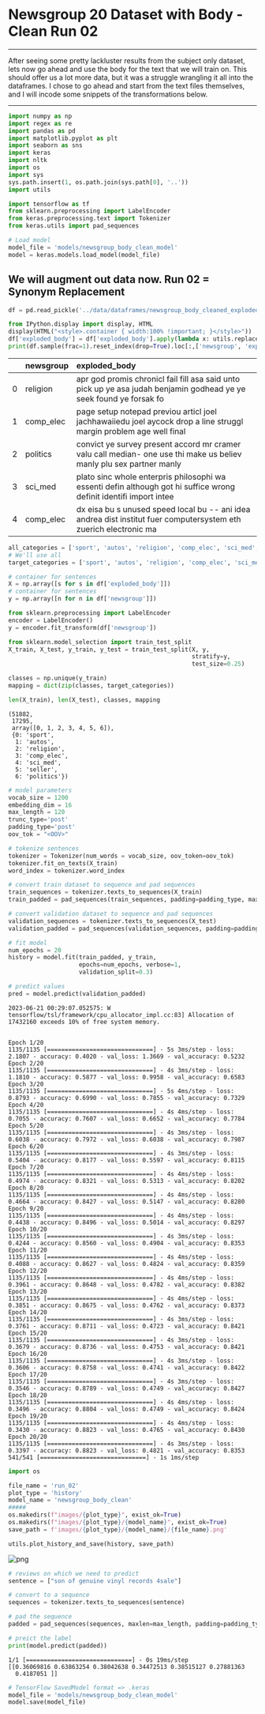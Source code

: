 # Newsgroup 20 Dataset with Body - Clean Run 02

---

After seeing some pretty lackluster results from the subject only dataset, lets now go ahead and use the body for the text that we will train on. This should offer us a lot more data, but it was a struggle wrangling it all into the dataframes. I chose to go ahead and start from the text files themselves, and I will incode some snippets of the transformations below.

---

```python
import numpy as np
import regex as re
import pandas as pd
import matplotlib.pyplot as plt
import seaborn as sns
import keras
import nltk
import os
import sys
sys.path.insert(1, os.path.join(sys.path[0], '..'))
import utils

import tensorflow as tf
from sklearn.preprocessing import LabelEncoder
from keras.preprocessing.text import Tokenizer
from keras.utils import pad_sequences
```


```python
# Load model
model_file = 'models/newsgroup_body_clean_model'
model = keras.models.load_model(model_file)
```

## We will augment out data now. Run 02 = Synonym Replacement


```python
df = pd.read_pickle('../data/dataframes/newsgroup_body_cleaned_exploded.pkl')
```


```python
from IPython.display import display, HTML
display(HTML("<style>.container { width:100% !important; }</style>"))
df['exploded_body'] = df['exploded_body'].apply(lambda x: utils.replace_rejoin(x))
print(df.sample(frac=1).reset_index(drop=True).loc[:,['newsgroup', 'exploded_body']].head().to_markdown())
```


<style>.container { width:100% !important; }</style>


|    | newsgroup   | exploded_body                                                                                                       |
|---:|:------------|:--------------------------------------------------------------------------------------------------------------------|
|  0 | religion    | apr god promis chronicl fail fill asa said unto pick up ye asa judah benjamin godhead ye ye seek found ye forsak fo |
|  1 | comp_elec   | page setup notepad previou articl joel jachhawaiiedu joel aycock drop a line struggl margin problem age well final  |
|  2 | politics    | convict ye survey present accord mr cramer valu call median- one use thi make us believ manly plu sex partner manly |
|  3 | sci_med     | plato sinc whole enterpris philosophi wa essenti defin although got hi suffice wrong definit identifi import intee  |
|  4 | comp_elec   | dx eisa bu s unused speed local bu -- ani idea andrea dist institut fuer computersystem eth zuerich electronic ma   |



```python
all_categories = ['sport', 'autos', 'religion', 'comp_elec', 'sci_med', 'seller', 'politics']
# We'll use all
target_categories = ['sport', 'autos', 'religion', 'comp_elec', 'sci_med', 'seller', 'politics']
```


```python
# container for sentences
X = np.array([s for s in df['exploded_body']])
# container for sentences
y = np.array([n for n in df['newsgroup']])
```


```python
from sklearn.preprocessing import LabelEncoder
encoder = LabelEncoder()
y = encoder.fit_transform(df['newsgroup'])
```


```python
from sklearn.model_selection import train_test_split
X_train, X_test, y_train, y_test = train_test_split(X, y,
                                                    stratify=y, 
                                                    test_size=0.25)

classes = np.unique(y_train)
mapping = dict(zip(classes, target_categories))

len(X_train), len(X_test), classes, mapping
```




    (51882,
     17295,
     array([0, 1, 2, 3, 4, 5, 6]),
     {0: 'sport',
      1: 'autos',
      2: 'religion',
      3: 'comp_elec',
      4: 'sci_med',
      5: 'seller',
      6: 'politics'})




```python
# model parameters
vocab_size = 1200
embedding_dim = 16
max_length = 120
trunc_type='post'
padding_type='post'
oov_tok = "<OOV>"
```


```python
# tokenize sentences
tokenizer = Tokenizer(num_words = vocab_size, oov_token=oov_tok)
tokenizer.fit_on_texts(X_train)
word_index = tokenizer.word_index

# convert train dataset to sequence and pad sequences
train_sequences = tokenizer.texts_to_sequences(X_train)
train_padded = pad_sequences(train_sequences, padding=padding_type, maxlen=max_length)

# convert validation dataset to sequence and pad sequences
validation_sequences = tokenizer.texts_to_sequences(X_test)
validation_padded = pad_sequences(validation_sequences, padding=padding_type, maxlen=max_length)
```


```python
# fit model
num_epochs = 20
history = model.fit(train_padded, y_train, 
                    epochs=num_epochs, verbose=1,
                    validation_split=0.3)

# predict values
pred = model.predict(validation_padded)
```

    2023-06-21 00:29:07.052575: W tensorflow/tsl/framework/cpu_allocator_impl.cc:83] Allocation of 17432160 exceeds 10% of free system memory.


    Epoch 1/20
    1135/1135 [==============================] - 5s 3ms/step - loss: 2.1807 - accuracy: 0.4020 - val_loss: 1.3669 - val_accuracy: 0.5232
    Epoch 2/20
    1135/1135 [==============================] - 4s 3ms/step - loss: 1.1810 - accuracy: 0.5877 - val_loss: 0.9958 - val_accuracy: 0.6583
    Epoch 3/20
    1135/1135 [==============================] - 5s 4ms/step - loss: 0.8793 - accuracy: 0.6990 - val_loss: 0.7855 - val_accuracy: 0.7329
    Epoch 4/20
    1135/1135 [==============================] - 4s 4ms/step - loss: 0.7055 - accuracy: 0.7607 - val_loss: 0.6652 - val_accuracy: 0.7784
    Epoch 5/20
    1135/1135 [==============================] - 4s 3ms/step - loss: 0.6038 - accuracy: 0.7972 - val_loss: 0.6038 - val_accuracy: 0.7987
    Epoch 6/20
    1135/1135 [==============================] - 4s 3ms/step - loss: 0.5404 - accuracy: 0.8177 - val_loss: 0.5597 - val_accuracy: 0.8115
    Epoch 7/20
    1135/1135 [==============================] - 4s 4ms/step - loss: 0.4974 - accuracy: 0.8321 - val_loss: 0.5313 - val_accuracy: 0.8202
    Epoch 8/20
    1135/1135 [==============================] - 4s 4ms/step - loss: 0.4664 - accuracy: 0.8427 - val_loss: 0.5147 - val_accuracy: 0.8280
    Epoch 9/20
    1135/1135 [==============================] - 4s 4ms/step - loss: 0.4438 - accuracy: 0.8496 - val_loss: 0.5014 - val_accuracy: 0.8297
    Epoch 10/20
    1135/1135 [==============================] - 4s 3ms/step - loss: 0.4244 - accuracy: 0.8560 - val_loss: 0.4904 - val_accuracy: 0.8353
    Epoch 11/20
    1135/1135 [==============================] - 4s 4ms/step - loss: 0.4088 - accuracy: 0.8627 - val_loss: 0.4824 - val_accuracy: 0.8359
    Epoch 12/20
    1135/1135 [==============================] - 4s 4ms/step - loss: 0.3961 - accuracy: 0.8648 - val_loss: 0.4782 - val_accuracy: 0.8382
    Epoch 13/20
    1135/1135 [==============================] - 4s 4ms/step - loss: 0.3851 - accuracy: 0.8675 - val_loss: 0.4762 - val_accuracy: 0.8373
    Epoch 14/20
    1135/1135 [==============================] - 4s 3ms/step - loss: 0.3761 - accuracy: 0.8711 - val_loss: 0.4723 - val_accuracy: 0.8421
    Epoch 15/20
    1135/1135 [==============================] - 4s 3ms/step - loss: 0.3679 - accuracy: 0.8736 - val_loss: 0.4753 - val_accuracy: 0.8421
    Epoch 16/20
    1135/1135 [==============================] - 4s 3ms/step - loss: 0.3606 - accuracy: 0.8758 - val_loss: 0.4741 - val_accuracy: 0.8422
    Epoch 17/20
    1135/1135 [==============================] - 4s 3ms/step - loss: 0.3546 - accuracy: 0.8789 - val_loss: 0.4749 - val_accuracy: 0.8427
    Epoch 18/20
    1135/1135 [==============================] - 4s 4ms/step - loss: 0.3496 - accuracy: 0.8804 - val_loss: 0.4749 - val_accuracy: 0.8424
    Epoch 19/20
    1135/1135 [==============================] - 4s 4ms/step - loss: 0.3430 - accuracy: 0.8823 - val_loss: 0.4765 - val_accuracy: 0.8430
    Epoch 20/20
    1135/1135 [==============================] - 4s 3ms/step - loss: 0.3397 - accuracy: 0.8823 - val_loss: 0.4821 - val_accuracy: 0.8353
    541/541 [==============================] - 1s 1ms/step



```python
import os

file_name = 'run_02'
plot_type = 'history'
model_name = 'newsgroup_body_clean'
#####
os.makedirs(f"images/{plot_type}", exist_ok=True)
os.makedirs(f"images/{plot_type}/{model_name}", exist_ok=True)
save_path = f'images/{plot_type}/{model_name}/{file_name}.png' 

utils.plot_history_and_save(history, save_path)
```


![png](clean_run_02_files/clean_run_02_12_0.png)



```python
# reviews on which we need to predict
sentence = ["son of genuine vinyl records 4sale"]

# convert to a sequence
sequences = tokenizer.texts_to_sequences(sentence)

# pad the sequence
padded = pad_sequences(sequences, maxlen=max_length, padding=padding_type, truncating=trunc_type)

# preict the label
print(model.predict(padded))
```

    1/1 [==============================] - 0s 19ms/step
    [[0.36069816 0.63863254 0.38042638 0.34472513 0.38515127 0.27881363
      0.4187051 ]]



```python
# TensorFlow SavedModel format => .keras
model_file = 'models/newsgroup_body_clean_model'
model.save(model_file)
```

